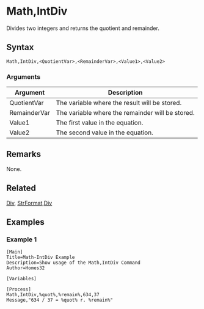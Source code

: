 # Math,IntDiv

Divides two integers and returns the quotient and remainder.

## Syntax

```pebakery
Math,IntDiv,<QuotientVar>,<RemainderVar>,<Value1>,<Value2>
```

### Arguments

| Argument | Description |
| --- | --- |
| QuotientVar | The variable where the result will be stored. |
| RemainderVar | The variable where the remainder will be stored. |
| Value1 | The first value  in the equation. |
| Value2 | The second value in the equation. |

## Remarks

None.

## Related

[Div](./Div.md), [StrFormat,Div](../10_String/Div.md)

## Examples

### Example 1

```pebakery
[Main]
Title=Math-IntDiv Example
Description=Show usage of the Math,IntDiv Command
Author=Homes32

[Variables]

[Process]
Math,IntDiv,%quot%,%remain%,634,37
Message,"634 / 37 = %quot% r. %remain%"
```